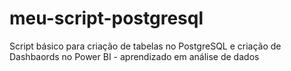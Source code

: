 # meu-script-postgresql
Script básico para criação de tabelas no PostgreSQL e criação de Dashbaords no Power BI - aprendizado em análise de dados
